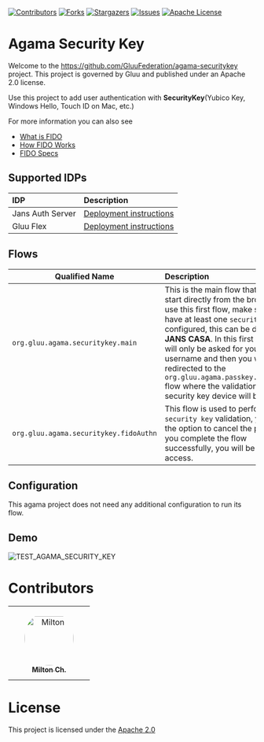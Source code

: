 <!-- These are statistics for this repository-->
[![Contributors][contributors-shield]][contributors-url]
[![Forks][forks-shield]][forks-url]
[![Stargazers][stars-shield]][stars-url]
[![Issues][issues-shield]][issues-url]
[![Apache License][license-shield]][license-url]

# Agama Security Key

Welcome to the https://github.com/GluuFederation/agama-securitykey project. This project is governed by Gluu and published under an Apache 2.0 license.

Use this project to add user authentication with **SecurityKey**(Yubico Key, Windows Hello, Touch ID on Mac, etc.)

For more information you can also see
* [What is FIDO](https://fidoalliance.org/what-is-fido/)
* [How FIDO Works](https://fidoalliance.org/how-fido-works/)
* [FIDO Specs](https://www.w3.org/TR/webauthn-1)

## Supported IDPs

| IDP              | Description                                                        |
|:-----------------|:-------------------------------------------------------------------| 
| Jans Auth Server | [Deployment instructions](https://docs.jans.io/head/admin/install) | 
| Gluu Flex        | [Deployment instructions](https://docs.gluu.org/head/install)      |

## Flows

| Qualified Name                         | Description                                                                                                                                                                                                                                                                                                                                                                                           |
|----------------------------------------|:------------------------------------------------------------------------------------------------------------------------------------------------------------------------------------------------------------------------------------------------------------------------------------------------------------------------------------------------------------------------------------------------------| 
| `org.gluu.agama.securitykey.main`      | This is the main flow that you can start directly from the browser. To use this first flow, make sure you have at least one `security key` configured, this can be done from **JANS CASA**. In this first view you will only be asked for your username and then you will be redirected to the `org.gluu.agama.passkey.fidoAuthn` flow where the validation of your security key device will be done. | 
| `org.gluu.agama.securitykey.fidoAuthn` | This flow is used to perform the `security key` validation, you have the option to cancel the process. If you complete the flow successfully, you will be granted access.                                                                                                                                                                                                                             | 

## Configuration

This agama project does not need any additional configuration to run its flow.

## Demo

![TEST_AGAMA_SECURITY_KEY](https://github.com/GluuFederation/agama-securitykey/assets/86965029/53baa0ab-d2d0-4e5f-a3c1-7c15c2dc48be)

# Contributors

<table>
<tr>
    <td align="center" style="word-wrap: break-word; width: 150.0; height: 150.0">
        <a href=https://github.com/Milton-Ch>
            <img src=https://avatars.githubusercontent.com/u/86965029?v=4 width="100;"  style="border-radius:50%;align-items:center;justify-content:center;overflow:hidden;padding-top:10px" alt=Milton Ch/>
            <br />
            <sub style="font-size:14px"><b>Milton Ch.</b></sub>
        </a>
    </td>
</tr>
</table>

# License

This project is licensed under the [Apache 2.0](https://github.com/GluuFederation/agama-securitykey/blob/main/LICENSE)

<!-- This are stats url reference for this repository -->

[contributors-shield]: https://img.shields.io/github/contributors/GluuFederation/agama-securitykey.svg?style=for-the-badge

[contributors-url]: https://github.com/GluuFederation/agama-securitykey/graphs/contributors

[forks-shield]: https://img.shields.io/github/forks/GluuFederation/agama-securitykey.svg?style=for-the-badge

[forks-url]: https://github.com/GluuFederation/agama-security-key/network/members

[stars-shield]: https://img.shields.io/github/stars/GluuFederation/agama-securitykey?style=for-the-badge

[stars-url]: https://github.com/GluuFederation/agama-securitykey/stargazers

[issues-shield]: https://img.shields.io/github/issues/GluuFederation/agama-securitykey.svg?style=for-the-badge

[issues-url]: https://github.com/GluuFederation/agama-securitykey/issues

[license-shield]: https://img.shields.io/github/license/GluuFederation/agama-securitykey.svg?style=for-the-badge

[license-url]: https://github.com/GluuFederation/agama-securitykey/blob/master/LICENSE